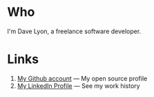 # Who

I'm Dave Lyon, a freelance software developer.

# Links

1. [My Github account](https://github.com/davelyon) — My open source profile
2. [My LinkedIn Profile](http://linkedin.com/in/daveisonthego) — See my work history
